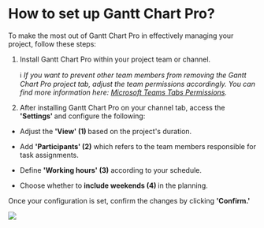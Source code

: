 # How to set up Gantt Chart Pro?

<p class="no-margin">To make the most out of Gantt Chart Pro in effectively managing your project, follow these steps:</p>
<ol>
<li>
<p class="no-margin">Install Gantt Chart Pro within your project team or channel. </p>
<p class="no-margin">ℹ️<i> If you want to prevent other team members from removing the Gantt Chart Pro project tab, adjust the team permissions accordingly. You can find more information here: <a href="https://answers.microsoft.com/en-us/msoffice/forum/all/tabs-on-microsoft-teams/712225e2-982a-4cc3-ae3a-9c5e9ad9baa7" target="_blank" class="intercom-content-link">Microsoft Teams Tabs Permissions</a>.</i></p>
</li>
<li>
<p class="no-margin">After installing Gantt Chart Pro on your channel tab, access the<b> 'Settings' </b>and configure the following:</p>
</li>
</ol><ul>
<li>
<p class="no-margin">Adjust the <b>'View' (1) </b>based on the project's duration.</p>
</li>
<li>
<p class="no-margin">Add <b>'Participants' (2)</b> which refers to the team members responsible for task assignments.</p>
</li>
<li>
<p class="no-margin">Define <b>'Working hours' (3)</b> according to your schedule.</p>
</li>
<li>
<p class="no-margin">Choose whether to <b>include weekends (4) </b>in the planning.</p>
</li>
</ul><p class="no-margin">Once your configuration is set, confirm the changes by clicking <b>'Confirm.'</b></p>
<p class="no-margin"></p>
<div class="intercom-container"><img src="/assets/img/teams-pro/image_20.png"></div><p class="no-margin"></p>




<Intercom />
<Hubspot />
<Clarity />
<GoogleAnalytics />